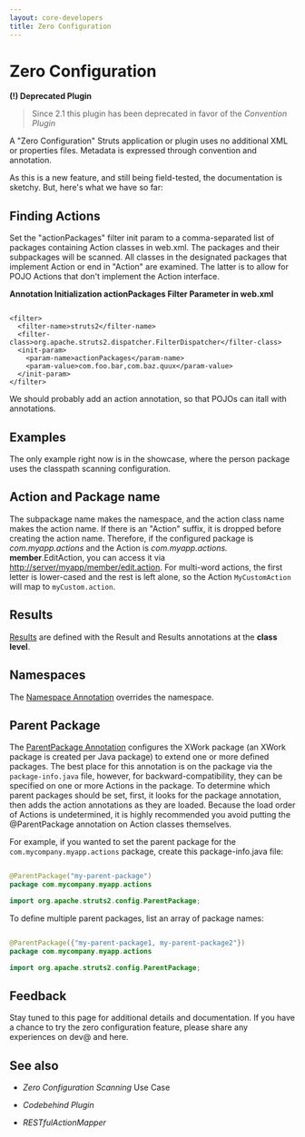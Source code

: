 ```yaml
---
layout: core-developers
title: Zero Configuration
---
```


# Zero Configuration

**(\!) Deprecated Plugin**


> 

> 

> Since 2\.1 this plugin has been deprecated in favor of the _Convention Plugin_ 

> 

A "Zero Configuration" Struts application or plugin uses no additional XML or properties files\. Metadata is expressed through convention and annotation\.  

As this is a new feature, and still being field\-tested, the documentation is sketchy\. But, here's what we have so far:

## Finding Actions

Set the "actionPackages" filter init param to a comma\-separated list of packages containing Action classes in web\.xml\. The packages and their subpackages will be scanned\. All classes in the designated packages that implement Action or end in "Action" are examined\.  The latter is to allow for POJO Actions that don't implement the Action interface\.

**Annotation Initialization actionPackages Filter Parameter in web\.xml**


~~~~~~~

<filter>
  <filter-name>struts2</filter-name>
  <filter-class>org.apache.struts2.dispatcher.FilterDispatcher</filter-class>
  <init-param>
    <param-name>actionPackages</param-name>
    <param-value>com.foo.bar,com.baz.quux</param-value>
  </init-param>
</filter>

~~~~~~~

We should probably add an action annotation, so that POJOs can itall with annotations\.

## Examples

The only example right now is in the showcase, where the person package uses the classpath scanning configuration\. 

## Action and Package name

The subpackage name makes the namespace, and the action class name makes the action name\.  If there is an "Action" suffix, it is dropped before creating the action name\. Therefore, if the configured package is _com\.myapp\.actions_  and the Action is _com\.myapp\.actions\._ **member**\.EditAction, you can access it via [http://server/myapp/member/edit\.action](http://server/myapp/member/edit\.action)\.  For multi\-word actions, the first letter is lower\-cased and the rest is left alone, so the Action `MyCustomAction` will map to `myCustom.action`\.

## Results

[Results](#PAGE_43811) are defined with the Result and Results annotations at the **class level**\. 

## Namespaces

The [Namespace Annotation](#PAGE_68488) overrides the namespace\.

## Parent Package

The [ParentPackage Annotation](#PAGE_68490) configures the XWork package (an XWork package is created per Java package) to extend one or more defined packages\. The best place for this annotation is on the package via the `package-info.java` file, however, for backward\-compatibility, they can be specified on one or more Actions in the package\.  To determine which parent packages should be set, first, it looks for the package annotation, then adds the action annotations as they are loaded\.  Because the load order of Actions is undetermined, it is highly recommended you avoid putting the @ParentPackage annotation on Action classes themselves\.

For example, if you wanted to set the parent package for the `com.mycompany.myapp.actions` package, create this package\-info\.java file:


```java

@ParentPackage("my-parent-package")
package com.mycompany.myapp.actions

import org.apache.struts2.config.ParentPackage;

```

To define multiple parent packages, list an array of package names:


```java

@ParentPackage({"my-parent-package1, my-parent-package2"})
package com.mycompany.myapp.actions

import org.apache.struts2.config.ParentPackage;

```

## Feedback

Stay tuned to this page for additional details and documentation\. If you have a chance to  try the zero configuration feature, please share any experiences on dev@ and here\.

## See also

+ _Zero Configuration Scanning_  Use Case

+ _Codebehind Plugin_ 

+ _RESTfulActionMapper_ 
